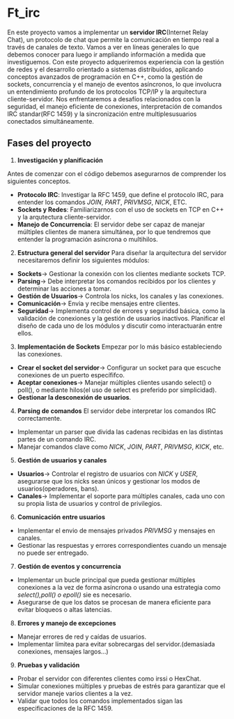 # Ft_irc
En este proyecto vamos a implementar un **servidor IRC**(Internet Relay Chat), un protocolo de chat que permite la comunicación en tiempo real a través de canales de texto. Vamos a ver en líneas generales lo que debemos conocer para luego ir ampliando información a medida que investiguemos.
Con este proyecto adqueriremos experiencia con la gestión de redes y el desarrollo orientado a sistemas distribuidos, aplicando conceptos avanzados de programación en C++, como la gestión de sockets, concurrencia y el manejo de eventos asíncronos, lo que involucra un entendimiento profundo de los protocolos TCP/IP y la arquitectura cliente-servidor.
Nos enfrentaremos a desafíos relacionados con la seguridad, el manejo eficiente de conexiones, interpretación de comandos IRC standar(RFC 1459) y la sincronización entre multiplesusuarios conectados simultáneamente.


## Fases del proyecto 

1. **Investigación y planificación**

Antes de comenzar con el código debemos asegurarnos de comprender los siguientes conceptos.
* **Protocolo IRC**: Investigar la RFC 1459, que define el protocolo IRC, para entender los comandos *JOIN*, *PART*, *PRIVMSG*, *NICK*, ETC.
* **Sockets y Redes**: Familiarizarnos con el uso de sockets en TCP en C++ y la arqutectura cliente-servidor.
* **Manejo de Concurrencia**: El servidor debe ser capaz de manejar múltiples clientes de manera simultánea, por lo que tendremos que entender la programación asíncrona o multihilos.

2. **Estructura general del servidor**
Para diseñar la arquitectura del servidor necesitaremos definir los siguientes módulos:
* **Sockets**-> Gestionar la conexión con los clientes mediante sockets TCP.
* **Parsing**-> Debe interpretar los comandos recibidos por los clientes y determinar las acciones a tomar.
* **Gestión de Usuarios**-> Controla los nicks, los canales y las conexiones.
* **Comunicación**-> Envia y recibe mensajes entre clientes.
* **Seguridad**-> Implementa control de errores y seguridsd básica, como la validación de conexiones y la gestión de usuarios inactivos.
Planificar el diseño de cada uno de los módulos y discutir como interactuarán entre ellos.

3. **Implementación de Sockets**
Empezar por lo más básico estableciendo las conexiones.
* **Crear el socket del servidor**-> Configurar un socket para que escuche conexiones de un puerto específifco.
* **Aceptar conexiones**-> Manejar múltiples clientes usando select() o poll(), o mediante hilos(el uso de select es preferido por simplicidad).
* **Gestionar la desconexión de usuarios**.

4. **Parsing de comandos**
El servidor debe interpretar los comandos IRC correctamente.
* Implementar un parser que divida las cadenas recibidas en las distintas partes de un comando IRC.
* Manejar comandos clave como *NICK*, *JOIN*, *PART*, *PRIVMSG*, *KICK*, etc.

5. **Gestión de usuarios y canales**
* **Usuarios**-> Controlar el registro de usuarios con *NICK* y *USER*, asegurarse que los nicks sean únicos y gestionar los modos de usuarios(operadores, bans).
* **Canales**-> Implementar el soporte para múltiples canales, cada uno con su propia lista de usuarios y control de privilegios.

6. **Comunicación entre usuarios**
* Implementar el envio de mensajes privados *PRIVMSG* y mensajes en canales.
* Gestionar las respuestas y errores correspondientes cuando un mensaje no puede ser entregado.

7. **Gestión de eventos y concurrencia**
* Implementar un bucle principal que pueda gestionar múltiples conexiones a la vez de forma asíncrona o usando una estrategia como *select(),poll() o epoll()* sie es necesario.
* Asegurarse de que los datos se procesan de manera eficiente para evitar bloqueos o altas latencias.

8. **Errores y manejo de excepciones**
* Manejar errores de red y caídas de usuarios.
* Implementar límitea para evitar sobrecargas del servidor.(demasiada conexiones, mensajes largos...)

9. **Pruebas y validación**
* Probar el servidor con diferentes clientes como irssi o HexChat.
* Simular conexiones múltiples y pruebas de estrés para garantizar que el servidor maneje varios clientes a la vez.
* Validar que todos los comandos implementados sigan las especificaciones de la RFC 1459.